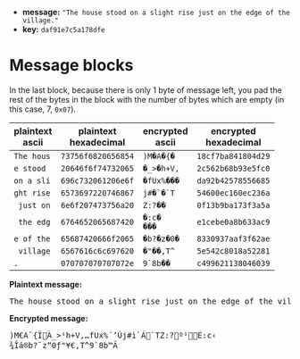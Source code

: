 * **message:** `"The house stood on a slight rise just on the edge of the village."`
* **key:** `daf91e7c5a178dfe`

# Message blocks
In the last block, because there is only 1 byte of message left, you pad the rest of the bytes in the block with the number of bytes which are empty (in this case, 7, `0x07`).

| plaintext<br>ascii | plaintext<br>hexadecimal | encrypted<br>ascii | encrypted<br>hexadecimal |
| ------------------ | ------------------------ | ------------------ | ------------------------ |
| `The hous` | `73756f6820656854` | ```)M�A�{�``` | `18cf7ba841804d29`
| `e stood ` | `20646f6f74732065` | ```�_>�h+V,``` | `2c562b68b93e5fc0`
| `on a sli` | `696c732061206e6f` | ```�fUx%���``` | `da92b42578556685`
| `ght rise` | `6573697220746867` | ```j#�`�`T``` | `54600ec160ec236a`
| ` just on` | `6e6f207473756a20` | ```Z:?��``` | `0f13b9ba173f3a5a`
| ` the edg` | `6764652065687420` | ```�:c�```<br>```���``` | `e1cebe0a8b633ac9`
| `e of the` | `65687420666f2065` | ```�b?�z�0�``` | `8330937aaf3f62ae`
| ` village` | `6567616c6c697620` | ```�"��,T^``` | `5e542c8018a52281`
| `.` | `070707070707072e` | ```9`8b��``` | `c499621138046039`

**Plaintext message:**
<pre>The house stood on a slight rise just on the edge of the village.</pre>

**Encrypted message:**
<pre>)M€A¨{ÏÀ_>¹h+V,…fUx%´’Új#ì`Á`TZ:?º¹É:c‹
¾Îá®b?¯z“0ƒ"¥€,T^9`8b™Ä</pre>
